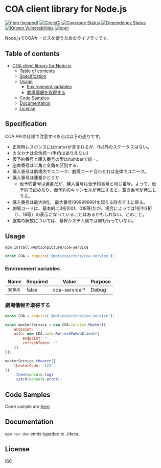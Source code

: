 # COA client library for Node.js

[![npm (scoped)](https://img.shields.io/npm/v/@motionpicture/coa-service.svg)](https://www.npmjs.com/package/@motionpicture/coa-service)
[![CircleCI](https://circleci.com/gh/motionpicture/coa-service.svg?style=shield)](https://circleci.com/gh/motionpicture/coa-service)
[![Coverage Status](https://coveralls.io/repos/github/motionpicture/coa-service/badge.svg?branch=master)](https://coveralls.io/github/motionpicture/coa-service?branch=master)
[![Dependency Status](https://img.shields.io/david/motionpicture/coa-service.svg)](https://david-dm.org/motionpicture/coa-service)
[![Known Vulnerabilities](https://snyk.io/test/github/motionpicture/coa-service/badge.svg)](https://snyk.io/test/github/motionpicture/coa-service)
[![npm](https://img.shields.io/npm/dm/@motionpicture/coa-service.svg)](https://nodei.co/npm/@motionpicture/coa-service/)

Node.jsでCOAサービスを使うためのライブラリです。

## Table of contents

- [COA client library for Node.js](#coa-client-library-for-nodejs)
  - [Table of contents](#table-of-contents)
  - [Specification](#specification)
  - [Usage](#usage)
    - [Environment variables](#environment-variables)
    - [劇場情報を取得する](#劇場情報を取得する)
  - [Code Samples](#code-samples)
  - [Documentation](#documentation)
  - [License](#license)

## Specification

COA APIの仕様で注意すべき点は以下の通りです。

* 正常時レスポンスにはstatusが含まれるが、0以外のステータスはない。
* カタカナは全角統一(半角はありえない)
* 仮予約番号と購入番号の型はnumberで統一。
* 座席番号は半角と全角を区別する、
* 購入番号は劇場内でユニーク、劇場コード合わせれば全体でユニーク。
* 購入番号は連番かどうか
  * 仮予約番号は連番だが、購入番号は仮予約番号と同じ番号。よって、仮予約で止めたり、仮予約のキャンセルが発生すると、空き番号が発生しうる。
* 購入番号は最大8桁。 最大番号(99999999)を超える時点で１に戻る。
* 劇場コードは、基本的に3桁(001、018等)だが、場合によっては1桁や2桁（1、18等）の表示になっていることはあるかもしれない、とのこと。
* 座席の解放については、基幹システム側では何も行っていない。

## Usage

```shell
npm install @motionpicture/coa-service
```

```js
const COA = require('@motionpicture/coa-service');
```

### Environment variables

| Name    | Required | Value         | Purpose |
| ------- | -------- | ------------- | ------- |
| `DEBUG` | false    | coa-service:* | Debug   |

### 劇場情報を取得する

```js
const COA = require('@motionpicture/coa-service');

const masterService = new COA.service.Master({
    endpoint: '',
    auth: new COA.auth.RefreshTokenClient({
        endpoint: '',
        refreshToken: ''
    })
});

masterService.theater({
    theaterCode: '123'
})
    .then(console.log)
    .catch(console.error);
```

## Code Samples

Code sample are [here](https://github.com/motionpicture/coa-service/tree/master/example).

## Documentation

`npm run doc` emits typedoc to ./docs.

## License

ISC
